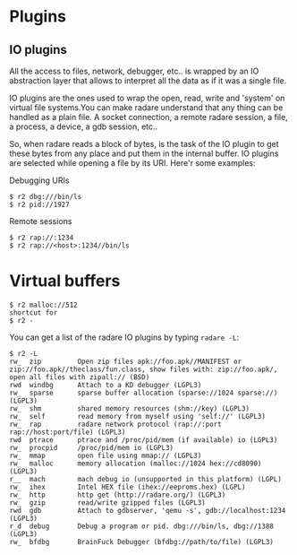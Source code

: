 # Plugins

## IO plugins


All the access to files, network, debugger, etc.. is wrapped by an IO abstraction layer that allows to interpret all the data as if it was a single file.

IO plugins are the ones used to wrap the open, read, write and 'system' on virtual file systems.You can make radare understand that any thing can be handled as a plain file. A socket connection, a remote radare session, a file, a process, a device, a gdb session, etc..

So, when radare reads a block of bytes, is the task of the IO plugin to get these bytes from any place and put them in the internal buffer. IO plugins are selected while opening a file by its URI. Here'r some examples:

Debugging URIs

    $ r2 dbg:///bin/ls
    $ r2 pid://1927

Remote sessions

    $ r2 rap://:1234
    $ r2 rap://<host>:1234//bin/ls

# Virtual buffers

    $ r2 malloc://512
    shortcut for
    $ r2 -

You can get a list of the radare IO plugins by typing `radare -L`:

    $ r2 -L
    rw_  zip         Open zip files apk://foo.apk//MANIFEST or zip://foo.apk//theclass/fun.class, show files with: zip://foo.apk/, open all files with zipall:// (BSD)
    rwd  windbg      Attach to a KD debugger (LGPL3)
    rw_  sparse      sparse buffer allocation (sparse://1024 sparse://) (LGPL3)
    rw_  shm         shared memory resources (shm://key) (LGPL3)
    rw_  self        read memory from myself using 'self://' (LGPL3)
    rw_  rap         radare network protocol (rap://:port rap://host:port/file) (LGPL3)
    rwd  ptrace      ptrace and /proc/pid/mem (if available) io (LGPL3)
    rw_  procpid     /proc/pid/mem io (LGPL3)
    rw_  mmap        open file using mmap:// (LGPL3)
    rw_  malloc      memory allocation (malloc://1024 hex://cd8090) (LGPL3)
    r__  mach        mach debug io (unsupported in this platform) (LGPL)
    rw_  ihex        Intel HEX file (ihex://eeproms.hex) (LGPL)
    rw_  http        http get (http://radare.org/) (LGPL3)
    rw_  gzip        read/write gzipped files (LGPL3)
    rwd  gdb         Attach to gdbserver, 'qemu -s', gdb://localhost:1234 (LGPL3)
    r_d  debug       Debug a program or pid. dbg:///bin/ls, dbg://1388 (LGPL3)
    rw_  bfdbg       BrainFuck Debugger (bfdbg://path/to/file) (LGPL3)
    